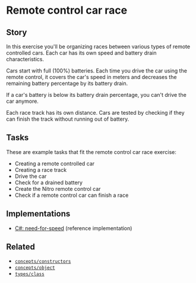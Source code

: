 # Remote control car race

## Story

In this exercise you'll be organizing races between various types of remote controlled cars. Each car has its own speed and battery drain characteristics.

Cars start with full (100%) batteries. Each time you drive the car using the remote control, it covers the car's speed in meters and decreases the remaining battery percentage by its battery drain.

If a car's battery is below its battery drain percentage, you can't drive the car anymore.

Each race track has its own distance. Cars are tested by checking if they can finish the track without running out of battery.

## Tasks

These are example tasks that fit the remote control car race exercise:

- Creating a remote controlled car
- Creating a race track
- Drive the car
- Check for a drained battery
- Create the Nitro remote control car
- Check if a remote control car can finish a race

## Implementations

- [C#: need-for-speed][implementation-csharp] (reference implementation)

## Related

- [`concepts/constructors`][concepts-constructors]
- [`concepts/object`][concepts-objects]
- [`types/class`][types-class]

[concepts-constructors]: ../concepts/constructors.md
[concepts-objects]: ../concepts/objects.md
[types-class]: ../types/class.md
[implementation-csharp]: https://github.com/exercism/csharp/blob/main/exercises/concept/need-for-speed/.docs/instructions.md
